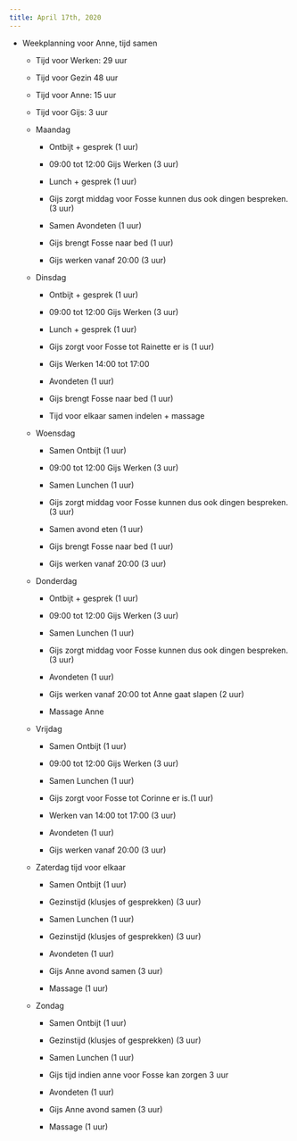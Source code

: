 ```yaml
---
title: April 17th, 2020
---
```


- Weekplanning voor Anne, tijd samen
	 - Tijd voor Werken: 29 uur

	 - Tijd voor Gezin 48 uur

	 - Tijd voor Anne: 15 uur

	 - Tijd voor Gijs: 3 uur

	 - Maandag
		 - Ontbijt + gesprek (1 uur)

		 - 09:00 tot 12:00 Gijs Werken (3 uur)

		 - Lunch + gesprek (1 uur)

		 - Gijs zorgt middag voor Fosse kunnen dus ook dingen bespreken. (3 uur)

		 - Samen Avondeten (1 uur)

		 - Gijs brengt Fosse naar bed (1 uur)

		 - Gijs werken vanaf 20:00 (3 uur)

	 - Dinsdag
		 - Ontbijt + gesprek (1 uur)

		 - 09:00 tot 12:00 Gijs Werken  (3 uur)

		 - Lunch + gesprek (1 uur)

		 - Gijs zorgt voor Fosse tot Rainette er is (1 uur)

		 - Gijs Werken 14:00 tot 17:00

		 - Avondeten (1 uur)

		 - Gijs brengt Fosse naar bed (1 uur)

		 - Tijd voor elkaar samen indelen + massage 

	 - Woensdag 
		 - Samen Ontbijt (1 uur)

		 - 09:00 tot 12:00 Gijs Werken  (3 uur)

		 - Samen Lunchen (1 uur)

		 - Gijs zorgt middag voor Fosse kunnen dus ook dingen bespreken. (3 uur)

		 - Samen avond eten (1 uur)

		 - Gijs brengt Fosse naar bed (1 uur)

		 - Gijs werken vanaf 20:00 (3 uur)

	 - Donderdag 
		 - Ontbijt + gesprek (1 uur)

		 - 09:00 tot 12:00 Gijs Werken  (3 uur)

		 - Samen Lunchen (1 uur)

		 - Gijs zorgt middag voor Fosse kunnen dus ook dingen bespreken. (3 uur)

		 - Avondeten (1 uur)

		 - Gijs werken vanaf 20:00 tot Anne gaat slapen (2 uur)

		 - Massage Anne

	 - Vrijdag 
		 - Samen Ontbijt (1 uur)

		 - 09:00 tot 12:00 Gijs Werken (3 uur)

		 - Samen Lunchen (1 uur)

		 - Gijs zorgt voor Fosse tot Corinne er is.(1 uur)

		 - Werken van 14:00 tot 17:00 (3 uur)

		 - Avondeten (1 uur)

		 - Gijs werken vanaf 20:00  (3 uur)

	 - Zaterdag tijd voor elkaar
		 - Samen Ontbijt (1 uur)

		 - Gezinstijd (klusjes of gesprekken) (3 uur)

		 - Samen Lunchen (1 uur)

		 - Gezinstijd (klusjes of gesprekken) (3 uur)

		 - Avondeten (1 uur)

		 - Gijs Anne avond samen (3 uur)

		 - Massage (1 uur)

	 - Zondag
		 - Samen Ontbijt (1 uur)

		 - Gezinstijd (klusjes of gesprekken) (3 uur)

		 - Samen Lunchen (1 uur)

		 - Gijs tijd indien anne voor Fosse kan zorgen 3 uur

		 - Avondeten (1 uur)

		 - Gijs Anne avond samen (3 uur)

		 - Massage (1 uur)
